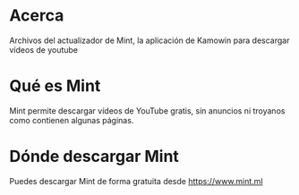 # Acerca
Archivos del actualizador de Mint, la aplicación de Kamowin para descargar vídeos de youtube
# Qué es Mint
Mint permite descargar vídeos de YouTube gratis, sin anuncios ni troyanos como contienen algunas páginas. 
# Dónde descargar Mint
Puedes descargar Mint de forma gratuita desde https://www.mint.ml
